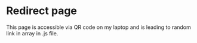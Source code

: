 # Redirect page
This page is accessible via QR code on my laptop and is leading to random link in array in .js file. 
